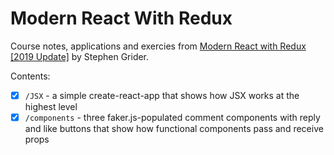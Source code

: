 # Modern React With Redux

Course notes, applications and exercies from [Modern React with Redux [2019 Update]](https://www.udemy.com/react-redux/) by Stephen Grider.

Contents:
- [x] `/JSX` - a simple create-react-app that shows how JSX works at the highest level
- [x] `/components` - three faker.js-populated comment components with reply and like buttons that show how functional components pass and receive props